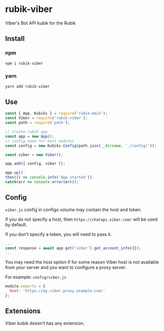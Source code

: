 # rubik-viber
Viber's Bot API kubik for the Rubik

## Install

### npm
```bash
npm i rubik-viber
```

### yarn
```bash
yarn add rubik-viber
```

## Use
```js
const { App, Kubiks } = require('rubik-main');
const Viber = require('rubik-viber');
const path = require('path');

// create rubik app
const app = new App();
// config need for most modules
const config = new Kubiks.Config(path.join(__dirname, './config/'));

const viber = new Viber();

app.add([ config, viber ]);

app.up().
then(() => console.info('App started')).
catch(err => console.error(err));
```

## Config
`viber.js` config in configs volume may contain the host and token.

If you do not specify a host, then `https://chatapi.viber.com/` will be used by default.

If you don't specify a token, you will need to pass it.
```js
...
const response = await app.get('viber').get_account_info({});
...
```

You may need the host option if for some reason Viber host is not available from your server
and you want to configure a proxy server.


For example:
`config/viber.js`
```js
module.exports = {
  host: 'https://my.viber.proxy.example.com/'
};
```

## Extensions
Viber kubik doesn't has any extension.
